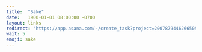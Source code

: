 ```yaml
---
title:  "Sake"
date:   1900-01-01 08:00:00 -0700
layout: links
redirect: "https://app.asana.com/-/create_task?project=200787944626650&name=sake&description=Added%20from%20shortlink"
wait: 5
emoji: sake
---
```




